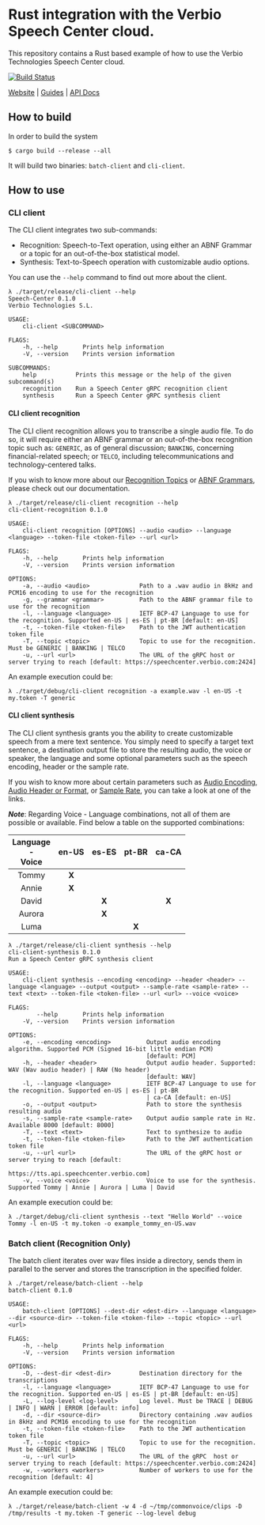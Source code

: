 # Rust integration with the Verbio Speech Center cloud.

This repository contains a Rust based example of how to use the Verbio Technologies Speech Center cloud.

[![Build Status](https://github.com/verbio-technologies/rust-verbio-speech-center/actions/workflows/ci.yaml/badge.svg)](https://github.com/verbio-technologies/rust-verbio-speech-center/actions/workflows/ci.yaml)

[Website](https://speechcenter.verbio.com) |
[Guides](https://github.com/verbio-technologies) |
[API Docs](https://speechcenter.verbio.com/documentation/)

## How to build

In order to build the system

```
$ cargo build --release --all
```

It will build two binaries: `batch-client` and `cli-client`.

## How to use

### CLI client

The CLI client integrates two sub-commands:
* Recognition: Speech-to-Text operation, using either an ABNF Grammar or a topic for an out-of-the-box statistical model.
* Synthesis: Text-to-Speech operation with customizable audio options.

You can use the `--help` command to find out more about the client.

```
λ ./target/release/cli-client --help
Speech-Center 0.1.0
Verbio Technologies S.L.

USAGE:
    cli-client <SUBCOMMAND>

FLAGS:
    -h, --help       Prints help information
    -V, --version    Prints version information

SUBCOMMANDS:
    help           Prints this message or the help of the given subcommand(s)
    recognition    Run a Speech Center gRPC recognition client
    synthesis      Run a Speech Center gRPC synthesis client
```


#### CLI client recognition

The CLI client recognition allows you to transcribe a single audio file. To do so, it will require either an ABNF grammar or an out-of-the-box recognition topic such as: `GENERIC`, as of general discussion; `BANKING`, concerning financial-related speech; or `TELCO`, including telecommunications and technology-centered talks.

If you wish to know more about our [Recognition Topics](https://speechcenter.verbio.com/documentation/topics) or [ABNF Grammars](https://speechcenter.verbio.com/documentation/abnf), please check out our documentation.

```
λ ./target/release/cli-client recognition --help
cli-client-recognition 0.1.0

USAGE:
    cli-client recognition [OPTIONS] --audio <audio> --language <language> --token-file <token-file> --url <url>

FLAGS:
    -h, --help       Prints help information
    -V, --version    Prints version information

OPTIONS:
    -a, --audio <audio>              Path to a .wav audio in 8kHz and PCM16 encoding to use for the recognition
    -g, --grammar <grammar>          Path to the ABNF grammar file to use for the recognition
    -l, --language <language>        IETF BCP-47 Language to use for the recognition. Supported en-US | es-ES | pt-BR [default: en-US]
    -t, --token-file <token-file>    Path to the JWT authentication token file
    -T, --topic <topic>              Topic to use for the recognition. Must be GENERIC | BANKING | TELCO
    -u, --url <url>                  The URL of the gRPC host or server trying to reach [default: https://speechcenter.verbio.com:2424]
```

An example execution could be:

```
λ ./target/debug/cli-client recognition -a example.wav -l en-US -t my.token -T generic
```


#### CLI client synthesis

The CLI client synthesis grants you the ability to create customizable speech from a mere text sentence. You simply need to specify a target text sentence, a destination output file to store the resulting audio, the voice or speaker, the language and some optional parameters such as the speech encoding, header or the sample rate.

If you wish to know more about certain parameters such as [Audio Encoding](https://en.wikipedia.org/wiki/Audio_codec), [Audio Header or Format](https://en.wikipedia.org/wiki/Audio_file_format), or [Sample Rate](https://en.wikipedia.org/wiki/Sampling_(signal_processing)#Audio_sampling), you can take a look at one of the links.

**_Note_**: Regarding Voice - Language combinations, not all of them are possible or available. Find below a table on the supported combinations:

<div align="center">

|Language<br>-<br>Voice|en-US|es-ES|pt-BR|ca-CA|
|:--------------------:|:---:|:---:|:---:|:---:|
|         Tommy        |**X**|     |     |     |
|         Annie        |**X**|     |     |     |
|         David        |     |**X**|     |**X**|
|         Aurora       |     |**X**|     |     |
|         Luma         |     |     |**X**|     |

</div>
  
  
```
λ ./target/release/cli-client synthesis --help
cli-client-synthesis 0.1.0
Run a Speech Center gRPC synthesis client

USAGE:
    cli-client synthesis --encoding <encoding> --header <header> --language <language> --output <output> --sample-rate <sample-rate> --text <text> --token-file <token-file> --url <url> --voice <voice>

FLAGS:
        --help       Prints help information
    -V, --version    Prints version information

OPTIONS:
    -e, --encoding <encoding>          Output audio encoding algorithm. Supported PCM (Signed 16-bit little endian PCM)
                                       [default: PCM]
    -h, --header <header>              Output audio header. Supported: WAV (Wav audio header) | RAW (No header)
                                       [default: WAV]
    -l, --language <language>          IETF BCP-47 Language to use for the recognition. Supported en-US | es-ES | pt-BR
                                       | ca-CA [default: en-US]
    -o, --output <output>              Path to store the synthesis resulting audio
    -s, --sample-rate <sample-rate>    Output audio sample rate in Hz. Available 8000 [default: 8000]
    -T, --text <text>                  Text to synthesize to audio
    -t, --token-file <token-file>      Path to the JWT authentication token file
    -u, --url <url>                    The URL of the gRPC host or server trying to reach [default:
                                       https://tts.api.speechcenter.verbio.com]
    -v, --voice <voice>                Voice to use for the synthesis. Supported Tommy | Annie | Aurora | Luma | David
```

An example execution could be:

```
λ ./target/debug/cli-client synthesis --text "Hello World" --voice Tommy -l en-US -t my.token -o example_tommy_en-US.wav
```


### Batch client (Recognition Only)

The batch client iterates over wav files inside a directory, sends them in parallel to the server and stores the transcription in the specified folder.

```
λ ./target/release/batch-client --help
batch-client 0.1.0

USAGE:
    batch-client [OPTIONS] --dest-dir <dest-dir> --language <language> --dir <source-dir> --token-file <token-file> --topic <topic> --url <url>

FLAGS:
    -h, --help       Prints help information
    -V, --version    Prints version information

OPTIONS:
    -D, --dest-dir <dest-dir>        Destination directory for the transcriptions
    -l, --language <language>        IETF BCP-47 Language to use for the recognition. Supported en-US | es-ES | pt-BR [default: en-US]
    -L, --log-level <log-level>      Log level. Must be TRACE | DEBUG | INFO | WARN | ERROR [default: info]
    -d, --dir <source-dir>           Directory containing .wav audios in 8kHz and PCM16 encoding to use for the recognition
    -t, --token-file <token-file>    Path to the JWT authentication token file
    -T, --topic <topic>              Topic to use for the recognition. Must be GENERIC | BANKING | TELCO
    -u, --url <url>                  The URL of the gRPC  host or server trying to reach [default: https://speechcenter.verbio.com:2424]
    -w, --workers <workers>          Number of workers to use for the recognition [default: 4]
```

An example execution could be:

```
λ ./target/release/batch-client -w 4 -d ~/tmp/commonvoice/clips -D /tmp/results -t my.token -T generic --log-level debug
```
